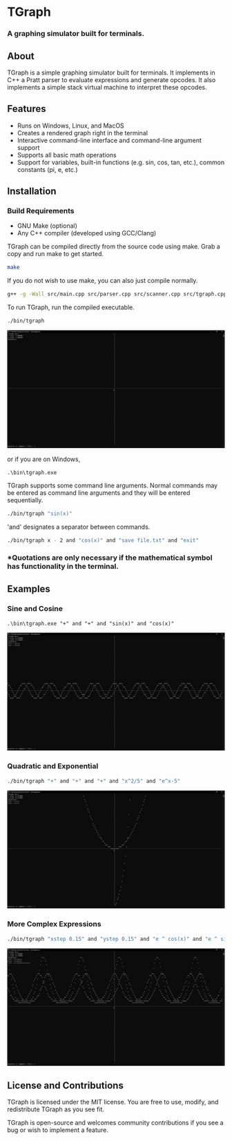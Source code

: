# TGraph

### A graphing simulator built for terminals.

## About

TGraph is a simple graphing simulator built for terminals. It implements in C++ a Pratt parser to evaluate expressions and generate opcodes. It also implements a simple stack virtual machine to interpret these opcodes.

## Features

- Runs on Windows, Linux, and MacOS
- Creates a rendered graph right in the terminal
- Interactive command-line interface and command-line argument support
- Supports all basic math operations
- Support for variables, built-in functions (e.g. sin, cos, tan, etc.), common constants (pi, e, etc.)

## Installation

### Build Requirements
* GNU Make (optional)
* Any C++ compiler (developed using GCC/Clang)

TGraph can be compiled directly from the source code using make. Grab a copy and run make to get started.

```bash
make
```

If you do not wish to use make, you can also just compile normally.

```bash
g++ -g -Wall src/main.cpp src/parser.cpp src/scanner.cpp src/tgraph.cpp -o tgraph
```

To run TGraph, run the compiled executable.

```bash
./bin/tgraph
```

![STARTUP](/examples/image/startup.png)

or if you are on Windows,

```batch
.\bin\tgraph.exe
```

TGraph supports some command line arguments. Normal commands may be entered as command line arguments and they will be entered sequentially.

```bash
./bin/tgraph "sin(x)"
```

'and' designates a separator between commands.

```bash
./bin/tgraph x - 2 and "cos(x)" and "save file.txt" and "exit"
```

### \*Quotations are only necessary if the mathematical symbol has functionality in the terminal.

## Examples

### Sine and Cosine

```batch
.\bin\tgraph.exe "+" and "+" and "sin(x)" and "cos(x)"
```

![SINE-COSINE](examples/image/sine_cosine.png)

### Quadratic and Exponential

```bash
./bin/tgraph "+" and "+" and "+" and "x^2/5" and "e^x-5"
```

![QUAD-EXPO](examples/image/parabola_exponential.png)

### More Complex Expressions

```bash
./bin/tgraph "xstep 0.15" and "ystep 0.15" and "e ^ cos(x)" and "e ^ sin(x)" and "e ^ (cos(x) + sin(x))"
```

![MORE-COMPLEX](examples/image/more_complex_expressions.png)

## License and Contributions

TGraph is licensed under the MIT license. You are free to use, modify, and redistribute TGraph as you see fit.

TGraph is open-source and welcomes community contributions if you see a bug or wish to implement a feature.
